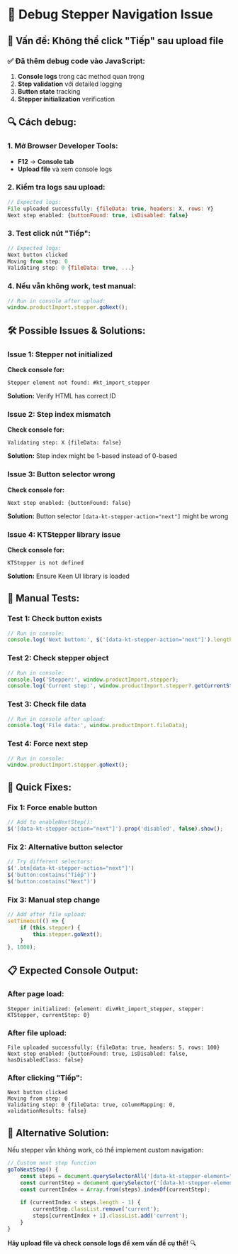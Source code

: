 # 🔧 Debug Stepper Navigation Issue

## 🚨 Vấn đề: Không thể click "Tiếp" sau upload file

### ✅ Đã thêm debug code vào JavaScript:

1. **Console logs** trong các method quan trọng
2. **Step validation** với detailed logging  
3. **Button state** tracking
4. **Stepper initialization** verification

## 🔍 Cách debug:

### 1. **Mở Browser Developer Tools:**
- **F12** → **Console tab**
- **Upload file** và xem console logs

### 2. **Kiểm tra logs sau upload:**
```javascript
// Expected logs:
File uploaded successfully: {fileData: true, headers: X, rows: Y}
Next step enabled: {buttonFound: true, isDisabled: false}
```

### 3. **Test click nút "Tiếp":**
```javascript
// Expected logs:
Next button clicked
Moving from step: 0
Validating step: 0 {fileData: true, ...}
```

### 4. **Nếu vẫn không work, test manual:**
```javascript
// Run in console after upload:
window.productImport.stepper.goNext();
```

## 🛠️ Possible Issues & Solutions:

### **Issue 1: Stepper not initialized**
**Check console for:**
```
Stepper element not found: #kt_import_stepper
```

**Solution:** Verify HTML has correct ID

### **Issue 2: Step index mismatch**
**Check console for:**
```
Validating step: X {fileData: false}
```

**Solution:** Step index might be 1-based instead of 0-based

### **Issue 3: Button selector wrong**
**Check console for:**
```
Next step enabled: {buttonFound: false}
```

**Solution:** Button selector `[data-kt-stepper-action="next"]` might be wrong

### **Issue 4: KTStepper library issue**
**Check console for:**
```
KTStepper is not defined
```

**Solution:** Ensure Keen UI library is loaded

## 🔧 Manual Tests:

### **Test 1: Check button exists**
```javascript
// Run in console:
console.log('Next button:', $('[data-kt-stepper-action="next"]').length);
```

### **Test 2: Check stepper object**
```javascript
// Run in console:
console.log('Stepper:', window.productImport.stepper);
console.log('Current step:', window.productImport.stepper?.getCurrentStepIndex());
```

### **Test 3: Check file data**
```javascript
// Run in console after upload:
console.log('File data:', window.productImport.fileData);
```

### **Test 4: Force next step**
```javascript
// Run in console:
window.productImport.stepper.goNext();
```

## 🎯 Quick Fixes:

### **Fix 1: Force enable button**
```javascript
// Add to enableNextStep():
$('[data-kt-stepper-action="next"]').prop('disabled', false).show();
```

### **Fix 2: Alternative button selector**
```javascript
// Try different selectors:
$('.btn[data-kt-stepper-action="next"]')
$('button:contains("Tiếp")')
$('button:contains("Next")')
```

### **Fix 3: Manual step change**
```javascript
// Add after file upload:
setTimeout(() => {
    if (this.stepper) {
        this.stepper.goNext();
    }
}, 1000);
```

## 📋 Expected Console Output:

### **After page load:**
```
Stepper initialized: {element: div#kt_import_stepper, stepper: KTStepper, currentStep: 0}
```

### **After file upload:**
```
File uploaded successfully: {fileData: true, headers: 5, rows: 100}
Next step enabled: {buttonFound: true, isDisabled: false, hasDisabledClass: false}
```

### **After clicking "Tiếp":**
```
Next button clicked
Moving from step: 0
Validating step: 0 {fileData: true, columnMapping: 0, validationResults: false}
```

## 🚀 Alternative Solution:

Nếu stepper vẫn không work, có thể implement custom navigation:

```javascript
// Custom next step function
goToNextStep() {
    const steps = document.querySelectorAll('[data-kt-stepper-element="content"]');
    const currentStep = document.querySelector('[data-kt-stepper-element="content"].current');
    const currentIndex = Array.from(steps).indexOf(currentStep);
    
    if (currentIndex < steps.length - 1) {
        currentStep.classList.remove('current');
        steps[currentIndex + 1].classList.add('current');
    }
}
```

**Hãy upload file và check console logs để xem vấn đề cụ thể!** 🔍
